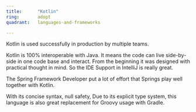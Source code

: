 ```yaml
---
title:      "Kotlin"
ring:       adopt
quadrant:   languages-and-frameworks

---
```


Kotlin is used successfully in production by multiple teams.

Kotlin is 100% interoperable with Java. It means the code can live side-by-side in one code base and interact.
From the beginning it was designed with practical thought in mind. So the IDE Support in IntelliJ is really great.  

The Spring Framework Developer put a lot of effort that Springs play well together with Kotlin. 

With its concise syntax, null safety, 
Due to its explicit type system, this language is also great replacement for Groovy usage with Gradle.
